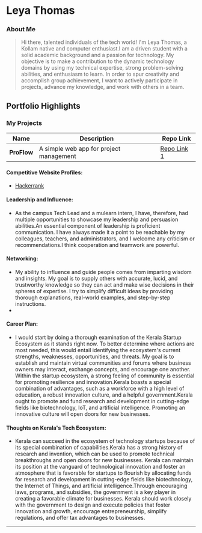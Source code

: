 # Leya Thomas

### About Me

>Hi there, talented individuals of the tech world! I'm Leya Thomas, a Kollam native and computer enthusiast.I am a driven student with a solid academic background and a passion for technology. My objective is to make a contribution to the dynamic technology domains by using my technical expertise, strong problem-solving abilities, and enthusiasm to learn. In order to spur creativity and accomplish group achievement, I want to actively participate in projects, advance my knowledge, and work with others in a team. 
## Portfolio Highlights

### My Projects

| Name                | Description                                                                      | Repo Link                                                      |
|---------------------|----------------------------------------------------------------------------------|----------------------------------------------------------------------------------------------------------|
| **ProFlow**       | A simple web app for project management                                            | [Repo Link 1](https://github.com/LeyaThomas/pma.git)             |


#### Competitive Website Profiles:

- [Hackerrank](https://www.hackerrank.com/profile/leyathomas135201) 

#### Leadership and Influence:

- As the campus Tech Lead and a mulearn intern, I have, therefore, had multiple opportunities to showcase my leadership and persuasion abilities.An essential component of leadership is proficient communication. I have always made it a point to be reachable by my colleagues, teachers, and administrators, and I welcome any criticism or recommendations.I think cooperation and teamwork are powerful.
  
#### Networking:

- My ability to influence and guide people comes from imparting wisdom and insights. My goal is to supply others with accurate, lucid, and trustworthy knowledge so they can act and make wise decisions in their spheres of expertise. I try to simplify difficult ideas by providing thorough explanations, real-world examples, and step-by-step instructions.
- 
#### Career Plan:

- I would start by doing a thorough examination of the Kerala Startup Ecosystem as it stands right now. To better determine where actions are most needed, this would entail identifying the ecosystem's current strengths, weaknesses, opportunities, and threats. My goal is to establish and maintain virtual communities and forums where business owners may interact, exchange concepts, and encourage one another. Within the startup ecosystem, a strong feeling of community is essential for promoting resilience and innovation.Kerala boasts a special combination of advantages, such as a workforce with a high level of education, a robust innovation culture, and a helpful government.Kerala ought to promote and fund research and development in cutting-edge fields like biotechnology, IoT, and artificial intelligence. Promoting an innovative culture will open doors for new businesses.
  
#### Thoughts on Kerala's Tech Ecosystem:

- Kerala can succeed in the ecosystem of technology startups because of its special combination of capabilities.Kerala has a strong history of research and invention, which can be used to promote technical breakthroughs and open doors for new businesses. Kerala can maintain its position at the vanguard of technological innovation and foster an atmosphere that is favorable for startups to flourish by allocating funds for research and development in cutting-edge fields like biotechnology, the Internet of Things, and artificial intelligence.Through encouraging laws, programs, and subsidies, the government is a key player in creating a favorable climate for businesses. Kerala should work closely with the government to design and execute policies that foster innovation and growth, encourage entrepreneurship, simplify regulations, and offer tax advantages to businesses.
---
